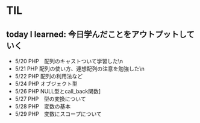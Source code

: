 # TIL

## today I learned: 今日学んだことをアウトプットしていく

- 5/20 PHP　配列のキャストついて学習した\n
- 5/21 PHP  配列の使い方、連想配列の注意を勉強した\n
- 5/22 PHP  配列の利用法など
- 5/24 PHP  オブジェクト型
- 5/26 PHP  NULL型とcall_back関数]
- 5/27 PHP　型の変換について
- 5/28 PHP　変数の基本
- 5/29 PHP　変数にスコープについて

